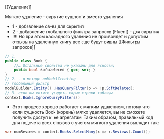 [[Удаление]]

Мягкое удаление  - скрытие сущности вместо удаления
- 1 - добавление св-ва для скрытия 
- 2 - добавление глобального фильтра запросов (Fluent) - для скрытия
- !!!! Но при этом каскадного удаления не произойдет и допустим отзывы на удаленную книгу все еще будут видны
[[Фильтры запросов]]
```cs
// 1.
public class Book { 
	//… Остальные свойства не указаны для ясности; 
	public bool SoftDeleted { get; set; } 
}
// 2. - в методе onModelCreating
// глобальный фильтр
modelBuilder.Entity() .HasQueryFilter(p => !p.SoftDeleted);
// 3. если вы хотите увидеть скрые строки таблицы
context.Books.IgnoreQueryFilters()
```
- Этот процесс хорошо работает с мягким удалением, потому что если сущность Book (корень) мягко удаляется, вы не сможете получить доступ к  ее агрегатам. Таким образом, правильный код для подсчета всех отзывов с учетом мягкого удаления выглядит так: 
```cs
var numReviews = context.Books.SelectMany(x => x.Reviews).Count();
```